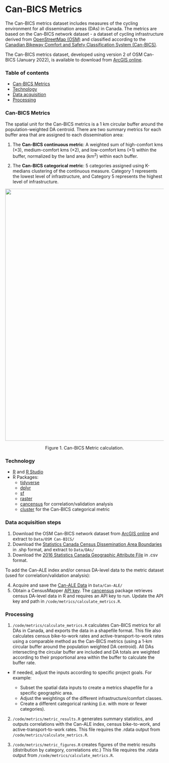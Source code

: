 # Can-BICS Metrics 
The Can-BICS metrics dataset includes measures of the cycling environment for all dissemination areas (DAs) in Canada. The metrics are based on the Can-BICS network dataset - a dataset of cycling infrastructure derived from [OpenStreetMap (OSM)](https://www.openstreetmap.org/) and classified according to the 
[Canadian Bikeway Comfort and Safety Classification System (Can-BICS)](https://www.canada.ca/en/public-health/services/reports-publications/health-promotion-chronic-disease-prevention-canada-research-policy-practice/vol-40-no-9-2020/canbics-classification-system-naming-convention-cycling-infrastructure.html). 


The Can-BICS metrics dataset, developed using version 2 of OSM Can-BICS (January 2022), is 
available to download from [ArcGIS online](https://arcg.is/0eyGy9).

### Table of contents

* [Can-BICS Metrics](#can-bics-metrics)
* [Technology](#technology)
* [Data acquisition](#data-acquisition-steps)
* [Processing](#processing)

### Can-BICS Metrics
The spatial unit for the Can-BICS metrics is a 1 km circular buffer around the population-weighted DA centroid. There are two summary metrics for each buffer area that are assigned to each dissemination area:


1. The **Can-BICS continuous metric**: A weighted sum of high-comfort kms (×3), medium-comfort kms (×2), and low-comfort kms (×1) within the buffer, normalized by the land area (km<sup>2</sup>) within each buffer. 

2. The **Can-BICS categorical metric**: 5 categories assigned using K-medians clustering of the continuous measure. Category 1 represents the lowest level of infrastructure, and Category 5 represents the highest level of infrastructure. 


<p align="center">
   <img src="../../figures/metric_buffer_2.png" width="800"/>
</p>
<p align="center">
      Figure 1. Can-BICS Metric calculation.

</p>

### Technology

* [R](https://www.r-project.org/) and [R Studio](https://www.rstudio.com/)
* R Packages:
  * [tidyverse](https://www.tidyverse.org/packages/)
  * [dplyr](https://www.rdocumentation.org/packages/dplyr/versions/0.7.8)
  * [sf](https://r-spatial.github.io/sf/)
  * [raster](https://cran.r-project.org/web/packages/raster/index.html)
  * [cancensus](https://mountainmath.github.io/cancensus/index.html) for correlation/validation analysis
  * [cluster](https://cran.r-project.org/web/packages/cluster/cluster.pdf) for the Can-BICS categorical metric

### Data acquisition steps

1. Download the OSM Can-BICS network dataset from [ArcGIS online](https://arcg.is/0eyGy9) and extract to `Data/OSM Can-BICS/`
2. Download the [Statistics Canada Census Dissemination Area Boundaries](https://www12.statcan.gc.ca/census-recensement/2011/geo/bound-limit/bound-limit-2016-eng.cfm) in .shp format, 
and extract to `Data/DAs/`
3. Download the [2016 Statistics Canada Geographic Attribute File](https://www12.statcan.gc.ca/census-recensement/2011/geo/ref/att-eng.cfm) in .csv format.

To add the Can-ALE index and/or census DA-level data to the metric dataset (used for correlation/validation analysis):

4. Acquire and save the [Can-ALE Data](https://nancyrossresearchgroup.ca/research/can-ale/) in `Data/Can-ALE/`
5. Obtain a CensusMapper [API key](https://censusmapper.ca/users/sign_up). The [cancensus](https://mountainmath.github.io/cancensus/index.html) package retrieves census DA-level data in R and requires an API key to run. Update the API key and path in `/code/metrics/calculate_metrics.R`.



### Processing

1. `/code/metrics/calculate_metrics.R` calculates Can-BICS metrics for all DAs in Canada, and exports the data in a shapefile format. This file also calculates census bike-to-work rates and active-transport-to-work rates using a comparable method as the Can-BICS metrics (using a 1-km circular buffer around the population weighted DA centroid). All DAs intersecting the circular buffer are included and DA totals are weighted according to their proportional area within the buffer to calculate the buffer rate. 

  * If needed, adjust the inputs according to specific project goals. For example:
  
    - Subset the spatial data inputs to create a metrics shapefile for a specific geographic area. 
    - Adjust the weightings of the different infrastructure/comfort classes.
    - Create a different categorical ranking (i.e. with more or fewer categories).

2. `/code/metrics/metric_results.R` generates summary statistics, and outputs correlations with the Can-ALE index, census bike-to-work, and active-transport-to-work rates. This file requires the .rdata output from `/code/metrics/calculate_metrics.R`.

3. `/code/metrics/metric_figures.R` creates figures of the metric results (distribution by category, correlations etc.) This file requires the .rdata output from `/code/metrics/calculate_metrics.R`. 
